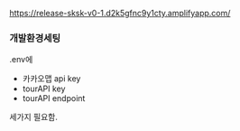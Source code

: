 https://release-sksk-v0-1.d2k5gfnc9y1cty.amplifyapp.com/

### 개발환경세팅

.env에 
- 카카오맵 api key
- tourAPI key
- tourAPI endpoint

세가지 필요함.

